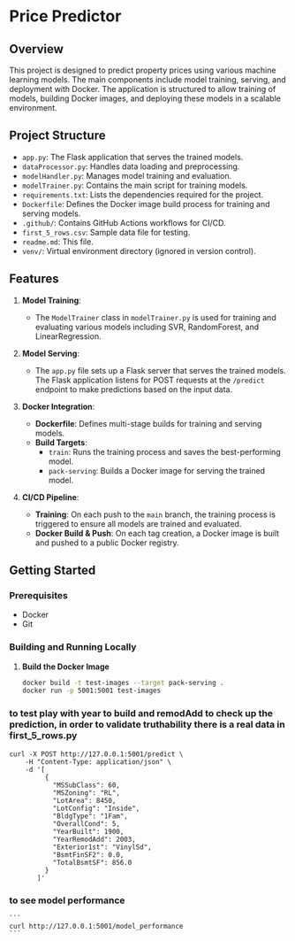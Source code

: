 # Price Predictor

## Overview

This project is designed to predict property prices using various machine learning models. The main components include model training, serving, and deployment with Docker. The application is structured to allow training of models, building Docker images, and deploying these models in a scalable environment.

## Project Structure

- `app.py`: The Flask application that serves the trained models.
- `dataProcessor.py`: Handles data loading and preprocessing.
- `modelHandler.py`: Manages model training and evaluation.
- `modelTrainer.py`: Contains the main script for training models.
- `requirements.txt`: Lists the dependencies required for the project.
- `Dockerfile`: Defines the Docker image build process for training and serving models.
- `.github/`: Contains GitHub Actions workflows for CI/CD.
- `first_5_rows.csv`: Sample data file for testing.
- `readme.md`: This file.
- `venv/`: Virtual environment directory (ignored in version control).

## Features

1. **Model Training**: 
   - The `ModelTrainer` class in `modelTrainer.py` is used for training and evaluating various models including SVR, RandomForest, and LinearRegression.

2. **Model Serving**:
   - The `app.py` file sets up a Flask server that serves the trained models. The Flask application listens for POST requests at the `/predict` endpoint to make predictions based on the input data.

3. **Docker Integration**:
   - **Dockerfile**: Defines multi-stage builds for training and serving models.
   - **Build Targets**:
     - `train`: Runs the training process and saves the best-performing model.
     - `pack-serving`: Builds a Docker image for serving the trained model.

4. **CI/CD Pipeline**:
   - **Training**: On each push to the `main` branch, the training process is triggered to ensure all models are trained and evaluated.
   - **Docker Build & Push**: On each tag creation, a Docker image is built and pushed to a public Docker registry.

## Getting Started

### Prerequisites

- Docker
- Git

### Building and Running Locally

1. **Build the Docker Image**

   ```bash
   docker build -t test-images --target pack-serving .
   docker run -p 5001:5001 test-images
    ```
   
### to test play with year to build and remodAdd to check up the prediction, in order to validate truthability there is a real data in first_5_rows.py
```
curl -X POST http://127.0.0.1:5001/predict \
    -H "Content-Type: application/json" \
    -d '[
         {
           "MSSubClass": 60,
           "MSZoning": "RL",
           "LotArea": 8450,
           "LotConfig": "Inside",
           "BldgType": "1Fam",
           "OverallCond": 5,
           "YearBuilt": 1900,
           "YearRemodAdd": 2003,
           "Exterior1st": "VinylSd",
           "BsmtFinSF2": 0.0,
           "TotalBsmtSF": 856.0
         }
       ]'

```
### to see model performance

    ```
    curl http://127.0.0.1:5001/model_performance
    ```